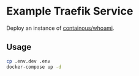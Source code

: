 # Example Traefik Service

Deploy an instance of [containous/whoami](https://hub.docker.com/r/containous/whoami).

## Usage

```sh
cp .env.dev .env
docker-compose up -d
```

